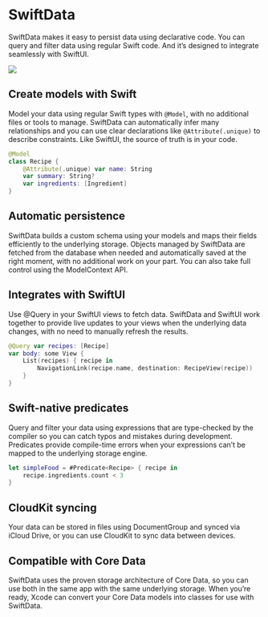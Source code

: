 # SwiftData

SwiftData makes it easy to persist data using declarative code. You can query and filter data using regular Swift code. And it’s designed to integrate seamlessly with SwiftUI.

![](swiftdata-intro.png)

## Create models with Swift

Model your data using regular Swift types with `@Model`, with no additional files or tools to manage. SwiftData can automatically infer many relationships and you can use clear declarations like `@Attribute(.unique)` to describe constraints. Like SwiftUI, the source of truth is in your code.

```swift
@Model
class Recipe {
    @Attribute(.unique) var name: String
    var summary: String?
    var ingredients: [Ingredient]
}
```

## Automatic persistence

SwiftData builds a custom schema using your models and maps their fields efficiently to the underlying storage. Objects managed by SwiftData are fetched from the database when needed and automatically saved at the right moment, with no additional work on your part. You can also take full control using the ModelContext API.

## Integrates with SwiftUI

Use @Query in your SwiftUI views to fetch data. SwiftData and SwiftUI work together to provide live updates to your views when the underlying data changes, with no need to manually refresh the results.

```swift
@Query var recipes: [Recipe]
var body: some View {
    List(recipes) { recipe in
        NavigationLink(recipe.name, destination: RecipeView(recipe))
    }
}
```

## Swift-native predicates

Query and filter your data using expressions that are type-checked by the compiler so you can catch typos and mistakes during development. Predicates provide compile-time errors when your expressions can’t be mapped to the underlying storage engine.

```swift
let simpleFood = #Predicate<Recipe> { recipe in
    recipe.ingredients.count < 3
}
```

## CloudKit syncing

Your data can be stored in files using DocumentGroup and synced via iCloud Drive, or you can use CloudKit to sync data between devices.

## Compatible with Core Data

SwiftData uses the proven storage architecture of Core Data, so you can use both in the same app with the same underlying storage. When you’re ready, Xcode can convert your Core Data models into classes for use with SwiftData.
